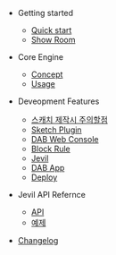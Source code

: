 - Getting started

  - [Quick start](quickstart.md)
  - [Show Room](more-pages.md)

- Core Engine
  - [Concept](configuration.md)
  - [Usage](configuration.md)

- Deveopment Features
  - [스캐치 제작시 주의할점](deploy.md)
  - [Sketch Plugin](configuration.md)
  - [DAB Web Console](themes.md)
  - [Block Rule](plugins.md)
  - [Jevil](markdown.md)
  - [DAB App](language-highlight.md)
  - [Deploy](emoji.md)
  
- Jevil API Refernce
  - [API](deploy.md)
  - [예제](helpers.md)
  
- [Changelog](changelog.md)
